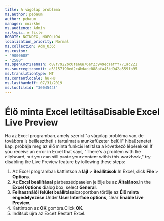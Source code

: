 ```yaml
---
title: A vágólap probléma
ms.author: pebaum
author: pebaum
manager: mnirkhe
ms.audience: Admin
ms.topic: article
ROBOTS: NOINDEX, NOFOLLOW
localization_priority: Normal
ms.collection: Adm_O365
ms.custom:
- "9000688"
- "2580"
ms.openlocfilehash: d82f7922bc0fe68e76af23949ecaafff771ac221
ms.sourcegitcommit: a53157190ed2c4bdade088afa45dd942a559fb95
ms.translationtype: MT
ms.contentlocale: hu-HU
ms.lasthandoff: 07/31/2019
ms.locfileid: "36045448"
---
```

# <a name="disable-excel-live-preview"></a><span data-ttu-id="de36f-102">Élő minta Excel letiltása</span><span class="sxs-lookup"><span data-stu-id="de36f-102">Disable Excel Live Preview</span></span>

<span data-ttu-id="de36f-103">Ha az Excel programban, amely szerint "a vágólap probléma van, de továbbra is beillesztheti a tartalmat a munkafüzeten belüli" hibaüzenetet kap, próbálja meg az élő minta funkció letiltása a következő lépésekkel:</span><span class="sxs-lookup"><span data-stu-id="de36f-103">If you receive an error in Excel that says, "There's a problem with the clipboard, but you can still paste your content within this workbook," try disabling the Live Preview feature by following these steps:</span></span>

1. <span data-ttu-id="de36f-104">Az Excel programban kattintson a **fájl** > **Beállítások**.</span><span class="sxs-lookup"><span data-stu-id="de36f-104">In Excel, click **File** > **Options**.</span></span>
3. <span data-ttu-id="de36f-105">Az **Excel beállításai** párbeszédpanelen jelölje be az **Általános**.</span><span class="sxs-lookup"><span data-stu-id="de36f-105">In the **Excel Options** dialog box, select **General**.</span></span>
4. <span data-ttu-id="de36f-106">**Felhasználói felület beállításai**csoportban törölje az **Élő minta engedélyezése**.</span><span class="sxs-lookup"><span data-stu-id="de36f-106">Under **User Interface options**, clear **Enable Live Preview**.</span></span>
5. <span data-ttu-id="de36f-107">Kattintson az **OK** gombra.</span><span class="sxs-lookup"><span data-stu-id="de36f-107">Click **OK**.</span></span>
6. <span data-ttu-id="de36f-108">Indítsuk újra az Excelt.</span><span class="sxs-lookup"><span data-stu-id="de36f-108">Restart Excel.</span></span>
